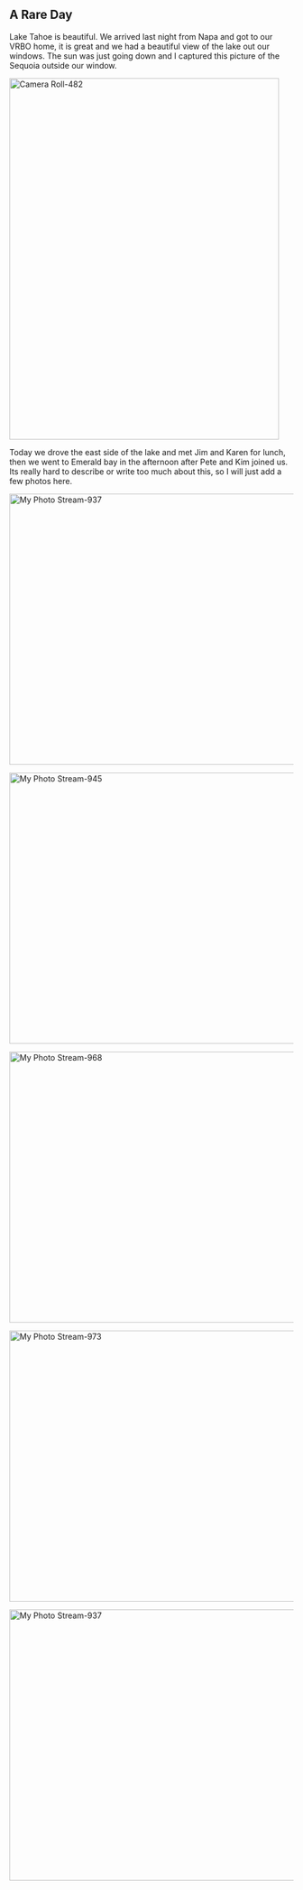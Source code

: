 <!--
.. title: Lake Tahoe
.. date: 2014/03/25 19:26:08 /0500
.. slug: lake-tahoe
.. tags: Travel
.. link: 
.. description: 
-->


## A Rare Day

Lake Tahoe is beautiful.  We arrived last night from Napa and got to our VRBO home, it is great and we had a beautiful view of the lake out our windows.  The sun was just going down and I captured this picture of the Sequoia outside our window.

<a href="http://flic.kr/p/mouxs6" title="Camera Roll-482 by -bnmnetp-"><img src="http://farm3.staticflickr.com/2840/13381667205_c6d0cc90bf_z.jpg" width="478" height="640" alt="Camera Roll-482"></a>

Today we drove the east side of the lake and met Jim and Karen for lunch, then we went to Emerald bay in the afternoon after Pete and Kim joined us.  Its really hard to describe or write too much about this, so I will just add a few photos here.

<a href="http://flic.kr/p/mpB46r" title="My Photo Stream-937 by -bnmnetp-"><img src="http://farm3.staticflickr.com/2864/13394254095_50431b4b5f_z.jpg" width="640" height="480" alt="My Photo Stream-937"></a>

<a href="http://flic.kr/p/mpB7k2" title="My Photo Stream-945 by -bnmnetp-"><img src="http://farm4.staticflickr.com/3738/13394264975_629e723ea5_z.jpg" width="640" height="480" alt="My Photo Stream-945"></a>


<a href="http://flic.kr/p/mpBeET" title="My Photo Stream-968 by -bnmnetp-"><img src="http://farm3.staticflickr.com/2852/13394289675_204ba67bc4_z.jpg" width="640" height="480" alt="My Photo Stream-968"></a>

<a href="http://flic.kr/p/mpBVrp" title="My Photo Stream-973 by -bnmnetp-"><img src="http://farm8.staticflickr.com/7187/13394423453_5813e544d6_z.jpg" width="640" height="480" alt="My Photo Stream-973"></a>

<a href="http://flic.kr/p/mpB46r" title="My Photo Stream-937 by -bnmnetp-"><img src="http://farm3.staticflickr.com/2864/13394254095_50431b4b5f_z.jpg" width="640" height="480" alt="My Photo Stream-937"></a>
